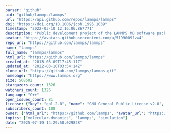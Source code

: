 ```yaml
---
parser: "github"
uid: "github/lammps/lammps"
url: "https://api.github.com/repos/lammps/lammps"
doi: "https://doi.org/10.1006/jcph.1995.1039"
timestamp: "2022-03-10 12:16:06.867771"
description: "Public development project of the LAMMPS MD software package  "
avatar: "https://avatars.githubusercontent.com/u/5199009?v=4"
repo_url: "https://github.com/lammps/lammps"
name: "lammps"
full_name: "lammps/lammps"
html_url: "https://github.com/lammps/lammps"
created_at: "2013-08-09T17:45:11Z"
updated_at: "2022-03-10T03:54:14Z"
clone_url: "https://github.com/lammps/lammps.git"
homepage: "https://www.lammps.org"
size: 568502
stargazers_count: 1326
watchers_count: 1326
language: "C++"
open_issues_count: 81
license: {"key": "gpl-2.0", "name": "GNU General Public License v2.0", "spdx_id": "GPL-2.0", "url": "https://api.github.com/licenses/gpl-2.0", "node_id": "MDc6TGljZW5zZTg="}
subscribers_count: 108
owner: {"html_url": "https://github.com/lammps", "avatar_url": "https://avatars.githubusercontent.com/u/5199009?v=4", "login": "lammps", "type": "Organization"}
topics: ["molecular-dynamics", "lammps", "simulation"]
date: "2025-07-19 14:29:58.029828"
---
```

